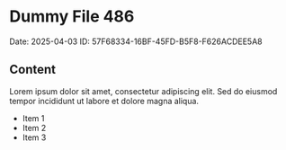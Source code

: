 # Dummy File 486

Date: 2025-04-03
ID: 57F68334-16BF-45FD-B5F8-F626ACDEE5A8

## Content

Lorem ipsum dolor sit amet, consectetur adipiscing elit.
Sed do eiusmod tempor incididunt ut labore et dolore magna aliqua.

* Item 1
* Item 2
* Item 3
